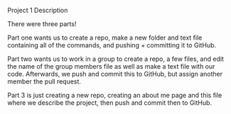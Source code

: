 Project 1 Description

There were three parts!

Part one wants us to create a repo, make a new folder and text file containing all of the commands, and pushing + committing it to GitHub.

Part two wants us to work in a group to create a repo, a few files, and edit the name of the group members file as well as make a text file with our code. Afterwards, we push and commit this to GitHub, but assign another member the pull request.

Part 3 is just creating a new repo, creating an about me page and this file where we describe the project, then push and commit then to GitHub.
